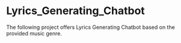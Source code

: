 # Lyrics_Generating_Chatbot
The following project offers Lyrics Generating Chatbot based on the provided music genre.
